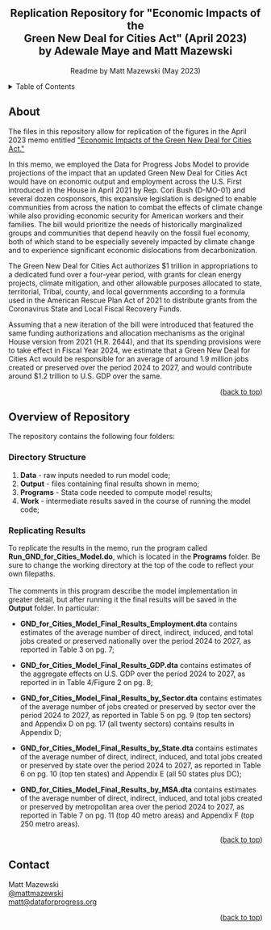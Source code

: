 <!-- Improved compatibility of back to top link: See: https://github.com/othneildrew/Best-README-Template/pull/73 -->
<a name="readme-top"></a>
<!--
*** Thanks for checking out the Best-README-Template. If you have a suggestion
*** that would make this better, please fork the repo and create a pull request
*** or simply open an issue with the tag "enhancement".
*** Don't forget to give the project a star!
*** Thanks again! Now go create something AMAZING! :D
-->




<!-- PROJECT SHIELDS -->
<!--
*** I'm using markdown "reference style" links for readability.
*** Reference links are enclosed in brackets [ ] instead of parentheses ( ).
*** See the bottom of this document for the declaration of the reference variables
*** for contributors-url, forks-url, etc. This is an optional, concise syntax you may use.
*** https://www.markdownguide.org/basic-syntax/#reference-style-links
-->

<h2 align="center">Replication Repository for "Economic Impacts of the <br /> Green New Deal for Cities Act" (April 2023) <br /> by Adewale Maye and Matt Mazewski</h2>
  <p align="center">
    Readme by Matt Mazewski (May 2023)
    <br />
  </p>
</div>



<!-- TABLE OF CONTENTS -->
<details>
  <summary>Table of Contents</summary>
  <ol>
    <li>
      <a href="#about-the-project">About</a>
    </li>
    <li>
      <a href="#overview-of-repository">Overview of Repository</a>
      <ul>
        <li><a href="#directory-structure">Directory Structure</a></li>
        <li><a href="#replicating-results">Replicating Results</a></li>
      </ul>
    </li>
    <li><a href="#contact">Contact</a></li>
  </ol>
</details>



<!-- ABOUT -->
## About

The files in this repository allow for replication of the figures in the April 2023 memo entitled ["Economic Impacts of the Green New Deal for Cities Act."](https://www.dataforprogress.org/memos/economic-impacts-of-the-green-new-deal-for-cities-act) 

In this memo, we employed the Data for Progress Jobs Model to provide projections of the impact that an updated Green New Deal for Cities Act would have on economic output and employment across the U.S. First introduced in the House in April 2021 by Rep. Cori Bush (D-MO-01) and several dozen cosponsors, this expansive legislation is designed to enable communities from across the nation to combat the effects of climate change while also providing economic security for American workers and their families. The bill would prioritize the needs of historically marginalized groups and communities that depend heavily on the fossil fuel economy, both of which stand to be especially severely impacted by climate change and to experience significant economic dislocations from decarbonization.

The Green New Deal for Cities Act authorizes $1 trillion in appropriations to a dedicated fund over a four-year period, with grants for clean energy projects, climate mitigation, and other allowable purposes allocated to state, territorial, Tribal, county, and local governments according to a formula used in the American Rescue Plan Act of 2021 to distribute grants from the Coronavirus State and Local Fiscal Recovery Funds.

Assuming that a new iteration of the bill were introduced that featured the same funding authorizations and allocation mechanisms as the original House version from 2021 (H.R. 2644), and that its spending provisions were to take effect in Fiscal Year 2024, we estimate that a Green New Deal for Cities Act would be responsible for an average of around 1.9 million jobs created or preserved over the period 2024 to 2027, and would contribute around $1.2 trillion to U.S. GDP over the same. 

<p align="right">(<a href="#readme-top">back to top</a>)</p>


<!-- Overview of Repository -->
## Overview of Repository

The repository contains the following four folders:

### Directory Structure

1. **Data** - raw inputs needed to run model code;
2. **Output** - files containing final results shown in memo;
3. **Programs** - Stata code needed to compute model results; 
4. **Work** - intermediate results saved in the course of running the model code;


### Replicating Results

To replicate the results in the memo, run the program called **Run_GND_for_Cities_Model.do**, which is located in the **Programs** folder. Be sure to change the working directory at the top of the code to reflect your own filepaths.
<br /> <br />
The comments in this program describe the model implementation in greater detail, but after running it the final results will be saved in the **Output** folder. In particular:

- **GND_for_Cities_Model_Final_Results_Employment.dta** contains estimates of the average number of direct, indirect, induced, and total jobs created or preserved nationally over the period 2024 to 2027, as reported in Table 3 on pg. 7;

- **GND_for_Cities_Model_Final_Results_GDP.dta** contains estimates of the aggregate effects on U.S. GDP over the period 2024 to 2027, as reported in in Table 4/Figure 2 on pg. 8;

- **GND_for_Cities_Model_Final_Results_by_Sector.dta** contains estimates of the average number of jobs created or preserved by sector over the period 2024 to 2027, as reported in Table 5 on pg. 9 (top ten sectors) and Appendix D on pg. 17 (all twenty sectors) contains results in Appendix D;

- **GND_for_Cities_Model_Final_Results_by_State.dta** contains estimates of the average number of direct, indirect, induced, and total jobs created or preserved by state over the period 2024 to 2027, as reported in Table 6 on pg. 10 (top ten states) and Appendix E (all 50 states plus DC);

- **GND_for_Cities_Model_Final_Results_by_MSA.dta** contains estimates of the average number of direct, indirect, induced, and total jobs created or preserved by metropolitan area over the period 2024 to 2027, as reported in Table 7 on pg. 11 (top 40 metro areas) and Appendix F (top 250 metro areas).

<p align="right">(<a href="#readme-top">back to top</a>)</p>


<!-- CONTACT -->
## Contact

Matt Mazewski 
<br />
[@mattmazewski](https://twitter.com/twitter_handle)
<br />
matt@dataforprogress.org

<p align="right">(<a href="#readme-top">back to top</a>)</p>


<!-- MARKDOWN LINKS & IMAGES -->
<!-- https://www.markdownguide.org/basic-syntax/#reference-style-links -->
[contributors-shield]: https://img.shields.io/github/contributors/github_username/repo_name.svg?style=for-the-badge
[contributors-url]: https://github.com/github_username/repo_name/graphs/contributors
[forks-shield]: https://img.shields.io/github/forks/github_username/repo_name.svg?style=for-the-badge
[forks-url]: https://github.com/github_username/repo_name/network/members
[stars-shield]: https://img.shields.io/github/stars/github_username/repo_name.svg?style=for-the-badge
[stars-url]: https://github.com/github_username/repo_name/stargazers
[issues-shield]: https://img.shields.io/github/issues/github_username/repo_name.svg?style=for-the-badge
[issues-url]: https://github.com/github_username/repo_name/issues
[license-shield]: https://img.shields.io/github/license/github_username/repo_name.svg?style=for-the-badge
[license-url]: https://github.com/github_username/repo_name/blob/master/LICENSE.txt
[linkedin-shield]: https://img.shields.io/badge/-LinkedIn-black.svg?style=for-the-badge&logo=linkedin&colorB=555
[linkedin-url]: https://linkedin.com/in/linkedin_username
[product-screenshot]: images/screenshot.png
[Next.js]: https://img.shields.io/badge/next.js-000000?style=for-the-badge&logo=nextdotjs&logoColor=white
[Next-url]: https://nextjs.org/
[React.js]: https://img.shields.io/badge/React-20232A?style=for-the-badge&logo=react&logoColor=61DAFB
[React-url]: https://reactjs.org/
[Vue.js]: https://img.shields.io/badge/Vue.js-35495E?style=for-the-badge&logo=vuedotjs&logoColor=4FC08D
[Vue-url]: https://vuejs.org/
[Angular.io]: https://img.shields.io/badge/Angular-DD0031?style=for-the-badge&logo=angular&logoColor=white
[Angular-url]: https://angular.io/
[Svelte.dev]: https://img.shields.io/badge/Svelte-4A4A55?style=for-the-badge&logo=svelte&logoColor=FF3E00
[Svelte-url]: https://svelte.dev/
[Laravel.com]: https://img.shields.io/badge/Laravel-FF2D20?style=for-the-badge&logo=laravel&logoColor=white
[Laravel-url]: https://laravel.com
[Bootstrap.com]: https://img.shields.io/badge/Bootstrap-563D7C?style=for-the-badge&logo=bootstrap&logoColor=white
[Bootstrap-url]: https://getbootstrap.com
[JQuery.com]: https://img.shields.io/badge/jQuery-0769AD?style=for-the-badge&logo=jquery&logoColor=white
[JQuery-url]: https://jquery.com 
